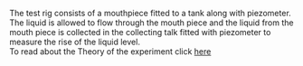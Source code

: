 The test rig consists of a mouthpiece fitted to a tank along with piezometer. The liquid is allowed to flow through the mouth piece and the liquid from the mouth piece is collected in the collecting talk fitted with piezometer to measure the rise of the liquid level.
<br/>
To read about the Theory of the experiment click [here](docs/4.Mouthpieces.pdf)
